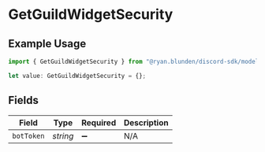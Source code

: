 # GetGuildWidgetSecurity

## Example Usage

```typescript
import { GetGuildWidgetSecurity } from "@ryan.blunden/discord-sdk/models/operations";

let value: GetGuildWidgetSecurity = {};
```

## Fields

| Field              | Type               | Required           | Description        |
| ------------------ | ------------------ | ------------------ | ------------------ |
| `botToken`         | *string*           | :heavy_minus_sign: | N/A                |